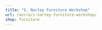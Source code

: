 ```yaml
---
title: "S. Nartey Furniture Workshop"
url: /accra/s-nartey-furniture-workshop/
shop: furniture
---
```

